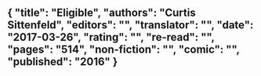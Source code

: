 {
 "title": "Eligible",
 "authors": "Curtis Sittenfeld",
 "editors": "",
 "translator": "",
 "date": "2017-03-26",
 "rating": "",
 "re-read": "",
 "pages": "514",
 "non-fiction": "",
 "comic": "",
 "published": "2016"
}
---

